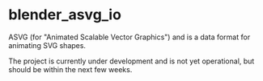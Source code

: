 # blender_asvg_io
ASVG (for "Animated Scalable Vector Graphics") and is a data format for animating SVG shapes.

The project is currently under development and is not yet operational, but should be within the next few weeks.

